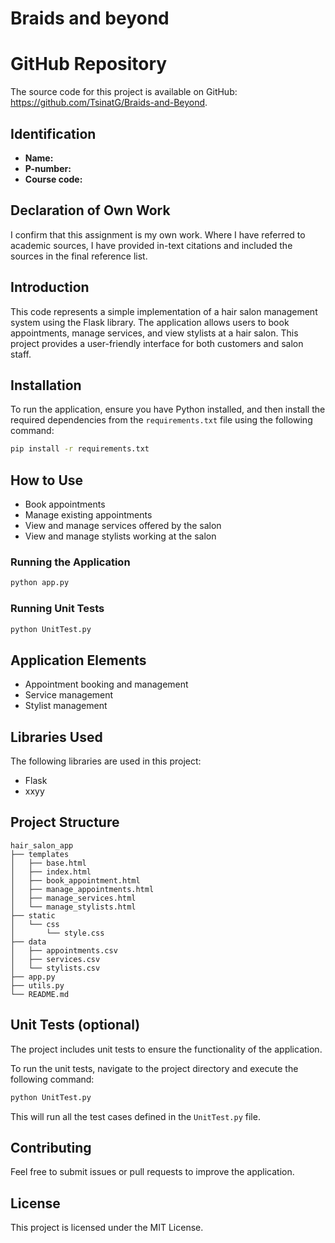 # Braids and beyond

# GitHub Repository
The source code for this project is available on GitHub: https://github.com/TsinatG/Braids-and-Beyond.

## Identification
- **Name:** 
- **P-number:** 
- **Course code:** 

## Declaration of Own Work
I confirm that this assignment is my own work.
Where I have referred to academic sources, I have provided in-text citations and included the sources in the final reference list.

## Introduction
This code represents a simple implementation of a hair salon management system using the Flask library. The application allows users to book appointments, manage services, and view stylists at a hair salon. This project provides a user-friendly interface for both customers and salon staff.

## Installation
To run the application, ensure you have Python installed, and then install the required dependencies from the `requirements.txt` file using the following command:
```bash
pip install -r requirements.txt
```

## How to Use
- Book appointments
- Manage existing appointments
- View and manage services offered by the salon
- View and manage stylists working at the salon

### Running the Application
```python
python app.py
```

### Running Unit Tests
```python
python UnitTest.py
```

## Application Elements
- Appointment booking and management
- Service management
- Stylist management

## Libraries Used
The following libraries are used in this project:
- Flask
- xxyy

## Project Structure
```
hair_salon_app
├── templates
│   ├── base.html
│   ├── index.html
│   ├── book_appointment.html
│   ├── manage_appointments.html
│   ├── manage_services.html
│   └── manage_stylists.html
├── static
│   └── css
│       └── style.css
├── data
│   ├── appointments.csv
│   ├── services.csv
│   └── stylists.csv
├── app.py
├── utils.py
└── README.md
```

## Unit Tests (optional)
The project includes unit tests to ensure the functionality of the application.

To run the unit tests, navigate to the project directory and execute the following command:
```python
python UnitTest.py
```

This will run all the test cases defined in the `UnitTest.py` file.

## Contributing
Feel free to submit issues or pull requests to improve the application. 

## License
This project is licensed under the MIT License.